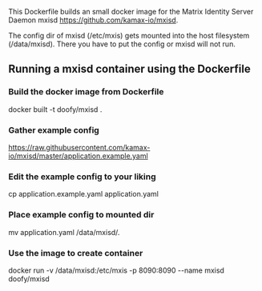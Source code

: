 This Dockerfile builds an small docker image for the
Matrix Identity Server Daemon mxisd https://github.com/kamax-io/mxisd.

The config dir of mxisd (/etc/mxis) gets mounted into the host filesystem (/data/mxisd).
There you have to put the config or mxisd will not run.

## Running a mxisd container using the Dockerfile
### Build the docker image from Dockerfile
docker built -t doofy/mxisd .

### Gather example config
https://raw.githubusercontent.com/kamax-io/mxisd/master/application.example.yaml

### Edit the example config to your liking
cp application.example.yaml application.yaml

### Place example config to mounted dir
mv application.yaml /data/mxisd/.

### Use the image to create container
docker run -v /data/mxisd:/etc/mxis -p 8090:8090 --name mxisd doofy/mxisd

